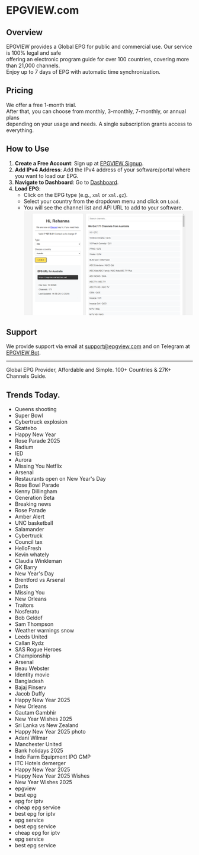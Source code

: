 # EPGVIEW.com



## Overview
EPGVIEW provides a Global EPG for public and commercial use. Our service is 100% legal and safe\
offering an electronic program guide for over 100 countries, covering more than 21,000 channels.\
Enjoy up to 7 days of EPG with automatic time synchronization.

## Pricing
We offer a free 1-month trial. \
After that, you can choose from monthly, 3-monthly, 7-monthly, or annual plans \
depending on your usage and needs. A single subscription grants access to everything.

## How to Use
1. **Create a Free Account**: Sign up at [EPGVIEW Signup](https://epgview.com/signup.php).
2. **Add IPv4 Address**: Add the IPv4 address of your software/portal where you want to load our EPG.
3. **Navigate to Dashboard**: Go to [Dashboard](https://epgview.com/dashboard.php).
4. **Load EPG**:
   - Click on the EPG type (e.g., `xml` or `xml.gz`).
   - Select your country from the dropdown menu and click on `Load`.
   - You will see the channel list and API URL to add to your software.
![EPGVIEW](img/dashboard.png)
## Support
We provide support via email at [support@epgview.com](mailto:support@epgview.com) and on Telegram at [EPGVIEW Bot](https://t.me/epgview_bot).

---

Global EPG Provider, Affordable and Simple. 100+ Countries & 27K+ Channels Guide.

## Trends Today.

- Queens shooting
- Super Bowl
- Cybertruck explosion
- Skattebo
- Happy New Year
- Rose Parade 2025
- Radium
- IED
- Aurora
- Missing You Netflix
- Arsenal
- Restaurants open on New Year's Day
- Rose Bowl Parade
- Kenny Dillingham
- Generation Beta
- Breaking news
- Rose Parade
- Amber Alert
- UNC basketball
- Salamander
- Cybertruck
- Council tax
- HelloFresh
- Kevin whately
- Claudia Winkleman
- GK Barry
- New Year's Day
- Brentford vs Arsenal
- Darts
- Missing You
- New Orleans
- Traitors
- Nosferatu
- Bob Geldof
- Sam Thompson
- Weather warnings snow
- Leeds United
- Callan Rydz
- SAS Rogue Heroes
- Championship
- Arsenal
- Beau Webster
- Identity movie
- Bangladesh
- Bajaj Finserv
- Jacob Duffy
- Happy New Year 2025
- New Orleans
- Gautam Gambhir
- New Year Wishes 2025
- Sri Lanka vs New Zealand
- Happy New Year 2025 photo
- Adani Wilmar
- Manchester United
- Bank holidays 2025
- Indo Farm Equipment IPO GMP
- ITC Hotels demerger
- Happy New Year 2025
- Happy New Year 2025 Wishes
- New Year Wishes 2025
- epgview
- best epg
- epg for iptv
- cheap epg service
- best epg for iptv
- epg service
- best epg service
- cheap epg for iptv
- epg service
- best epg service
